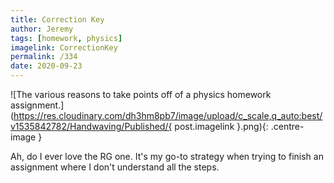 ```yaml
---
title: Correction Key
author: Jeremy
tags: [homework, physics]
imagelink: CorrectionKey
permalink: /334
date: 2020-09-23
---
```


![The various reasons to take points off of a physics homework assignment.](https://res.cloudinary.com/dh3hm8pb7/image/upload/c_scale,q_auto:best/v1535842782/Handwaving/Published/{ post.imagelink }.png){: .centre-image }

Ah, do I ever love the RG one. It's my go-to strategy when trying to finish an assignment where I don't understand all the steps.
